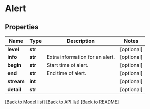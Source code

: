 # Alert

## Properties
Name | Type | Description | Notes
------------ | ------------- | ------------- | -------------
**level** | **str** |  | [optional] 
**info** | **str** | Extra information for an alert. | [optional] 
**begin** | **str** | Start time of alert. | [optional] 
**end** | **str** | End time of alert. | [optional] 
**stream** | **int** |  | [optional] 
**detail** | **str** |  | [optional] 

[[Back to Model list]](../README.md#documentation-for-models) [[Back to API list]](../README.md#documentation-for-api-endpoints) [[Back to README]](../README.md)


